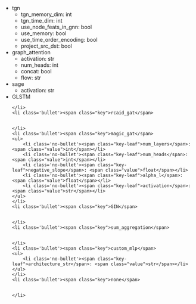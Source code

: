 <div class="annotate">

<ul>
    <li class='bullet'><span class="key">tgn</span>
    <ul>
        <li class='no-bullet'><span class="key-leaf">tgn_memory_dim</span>: <span class="value">int</span></li>
        <li class='no-bullet'><span class="key-leaf">tgn_time_dim</span>: <span class="value">int</span></li>
        <li class='no-bullet'><span class="key-leaf">use_node_feats_in_gnn</span>: <span class="value">bool</span></li>
        <li class='no-bullet'><span class="key-leaf">use_memory</span>: <span class="value">bool</span></li>
        <li class='no-bullet'><span class="key-leaf">use_time_order_encoding</span>: <span class="value">bool</span></li>
        <li class='no-bullet'><span class="key-leaf">project_src_dst</span>: <span class="value">bool</span></li>
    </ul>
    </li>
    <li class='bullet'><span class="key">graph_attention</span>
    <ul>
        <li class='no-bullet'><span class="key-leaf">activation</span>: <span class="value">str</span></li>
        <li class='no-bullet'><span class="key-leaf">num_heads</span>: <span class="value">int</span></li>
        <li class='no-bullet'><span class="key-leaf">concat</span>: <span class="value">bool</span></li>
        <li class='no-bullet'><span class="key-leaf">flow</span>: <span class="value">str</span></li>
    </ul>
    </li>
    <li class='bullet'><span class="key">sage</span>
    <ul>
        <li class='no-bullet'><span class="key-leaf">activation</span>: <span class="value">str</span></li>
    </ul>
    </li>
    <li class='bullet'><span class="key">GLSTM</span>
    
    
    </li>
    <li class='bullet'><span class="key">rcaid_gat</span>
    
    
    </li>
    <li class='bullet'><span class="key">magic_gat</span>
    <ul>
        <li class='no-bullet'><span class="key-leaf">num_layers</span>: <span class="value">int</span></li>
        <li class='no-bullet'><span class="key-leaf">num_heads</span>: <span class="value">int</span></li>
        <li class='no-bullet'><span class="key-leaf">negative_slope</span>: <span class="value">float</span></li>
        <li class='no-bullet'><span class="key-leaf">alpha_l</span>: <span class="value">float</span></li>
        <li class='no-bullet'><span class="key-leaf">activation</span>: <span class="value">str</span></li>
    </ul>
    </li>
    <li class='bullet'><span class="key">GIN</span>
    
    
    </li>
    <li class='bullet'><span class="key">sum_aggregation</span>
    
    
    </li>
    <li class='bullet'><span class="key">custom_mlp</span>
    <ul>
        <li class='no-bullet'><span class="key-leaf">architecture_str</span>: <span class="value">str</span></li>
    </ul>
    </li>
    <li class='bullet'><span class="key">none</span>
    
    
    </li>
</ul>

</div>

